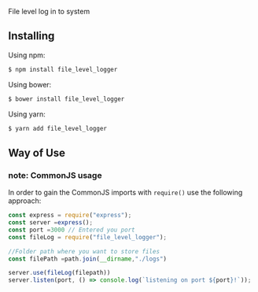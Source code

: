 File level log in to system

## Installing

Using npm:

```bash
$ npm install file_level_logger
```

Using bower:

```bash
$ bower install file_level_logger
```

Using yarn:

```bash
$ yarn add file_level_logger
```

## Way of Use

### note: CommonJS usage

In order to gain the CommonJS imports with `require()` use the following approach:

```js
const express = require("express");
const server =express(); 
const port =3000 // Entered you port
const fileLog = require("file_level_logger");

//Folder path where you want to store files
const filePath =path.join(__dirname,"./logs")

server.use(fileLog(filepath))
server.listen(port, () => console.log(`listening on port ${port}!`));

```

